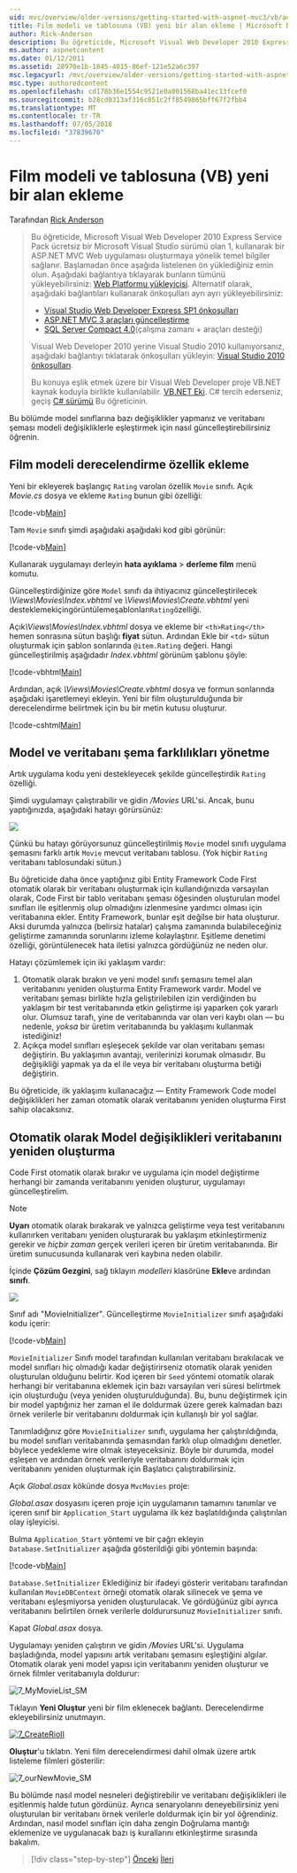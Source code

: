 ```yaml
---
uid: mvc/overview/older-versions/getting-started-with-aspnet-mvc3/vb/adding-a-new-field
title: Film modeli ve tablosuna (VB) yeni bir alan ekleme | Microsoft Docs
author: Rick-Anderson
description: Bu öğreticide, Microsoft Visual Web Developer 2010 Express Service Pack, 1, kullanarak bir ASP.NET MVC Web uygulaması oluşturmaya yönelik temel bilgiler sağlanır...
ms.author: aspnetcontent
ms.date: 01/12/2011
ms.assetid: 28970e1b-1845-4015-86ef-121e52a6c397
msc.legacyurl: /mvc/overview/older-versions/getting-started-with-aspnet-mvc3/vb/adding-a-new-field
msc.type: authoredcontent
ms.openlocfilehash: cd178b36e1554c9521e0a001568ba41ec13fcef0
ms.sourcegitcommit: b28cd0313af316c051c2ff8549865bff67f2fbb4
ms.translationtype: MT
ms.contentlocale: tr-TR
ms.lasthandoff: 07/05/2018
ms.locfileid: "37839670"
---
```

<a name="adding-a-new-field-to-the-movie-model-and-database-table-vb"></a>Film modeli ve tablosuna (VB) yeni bir alan ekleme
====================
Tarafından [Rick Anderson](https://github.com/Rick-Anderson)

> Bu öğreticide, Microsoft Visual Web Developer 2010 Express Service Pack ücretsiz bir Microsoft Visual Studio sürümü olan 1, kullanarak bir ASP.NET MVC Web uygulaması oluşturmaya yönelik temel bilgiler sağlanır. Başlamadan önce aşağıda listelenen ön yüklediğiniz emin olun. Aşağıdaki bağlantıya tıklayarak bunların tümünü yükleyebilirsiniz: [Web Platformu yükleyicisi](https://www.microsoft.com/web/gallery/install.aspx?appid=VWD2010SP1Pack). Alternatif olarak, aşağıdaki bağlantıları kullanarak önkoşulları ayrı ayrı yükleyebilirsiniz:
> 
> - [Visual Studio Web Developer Express SP1 önkoşulları](https://www.microsoft.com/web/gallery/install.aspx?appid=VWD2010SP1Pack)
> - [ASP.NET MVC 3 araçları güncelleştirme](https://www.microsoft.com/web/gallery/install.aspx?appsxml=&amp;appid=MVC3)
> - [SQL Server Compact 4.0](https://www.microsoft.com/web/gallery/install.aspx?appid=SQLCE;SQLCEVSTools_4_0)(çalışma zamanı + araçları desteği)
> 
> Visual Web Developer 2010 yerine Visual Studio 2010 kullanıyorsanız, aşağıdaki bağlantıyı tıklatarak önkoşulları yükleyin: [Visual Studio 2010 önkoşulları](https://www.microsoft.com/web/gallery/install.aspx?appsxml=&amp;appid=VS2010SP1Pack).
> 
> Bu konuya eşlik etmek üzere bir Visual Web Developer proje VB.NET kaynak koduyla birlikte kullanılabilir. [VB.NET Eki](https://code.msdn.microsoft.com/Introduction-to-MVC-3-10d1b098). C# tercih ederseniz, geçiş [C# sürümü](../cs/adding-a-new-field.md) Bu öğreticinin.


Bu bölümde model sınıflarına bazı değişiklikler yapmanız ve veritabanı şeması modeli değişikliklerle eşleştirmek için nasıl güncelleştirebilirsiniz öğrenin.

## <a name="adding-a-rating-property-to-the-movie-model"></a>Film modeli derecelendirme özellik ekleme

Yeni bir ekleyerek başlangıç `Rating` varolan özellik `Movie` sınıfı. Açık *Movie.cs* dosya ve ekleme `Rating` bunun gibi özelliği:

[!code-vb[Main](adding-a-new-field/samples/sample1.vb)]

Tam `Movie` sınıfı şimdi aşağıdaki aşağıdaki kod gibi görünür:

[!code-vb[Main](adding-a-new-field/samples/sample2.vb)]

Kullanarak uygulamayı derleyin **hata ayıklama** &gt; **derleme film** menü komutu.

Güncelleştirdiğinize göre `Model` sınıfı da ihtiyacınız güncelleştirilecek *\Views\Movies\Index.vbhtml* ve *\Views\Movies\Create.vbhtml* yeni desteklemekiçingörüntülemeşablonları`Rating`özelliği.

Açık<em>\Views\Movies\Index.vbhtml</em> dosya ve ekleme bir `<th>Rating</th>` hemen sonrasına sütun başlığı <strong>fiyat</strong> sütun. Ardından Ekle bir `<td>` sütun oluşturmak için şablon sonlarında `@item.Rating` değeri. Hangi güncelleştirilmiş aşağıdadır <em>Index.vbhtml</em> görünüm şablonu şöyle:

[!code-vbhtml[Main](adding-a-new-field/samples/sample3.vbhtml)]

Ardından, açık *\Views\Movies\Create.vbhtml* dosya ve formun sonlarında aşağıdaki işaretlemeyi ekleyin. Yeni bir film oluşturulduğunda bir derecelendirme belirtmek için bu bir metin kutusu oluşturur.

[!code-cshtml[Main](adding-a-new-field/samples/sample4.cshtml)]

## <a name="managing-model-and-database-schema-differences"></a>Model ve veritabanı şema farklılıkları yönetme

Artık uygulama kodu yeni destekleyecek şekilde güncelleştirdik `Rating` özelliği.

Şimdi uygulamayı çalıştırabilir ve gidin */Movies* URL'si. Ancak, bunu yaptığınızda, aşağıdaki hatayı görürsünüz:

![](adding-a-new-field/_static/image1.png)

Çünkü bu hatayı görüyorsunuz güncelleştirilmiş `Movie` model sınıfı uygulama şemasını farklı artık `Movie` mevcut veritabanı tablosu. (Yok hiçbir `Rating` veritabanı tablosundaki sütun.)

Bu öğreticide daha önce yaptığınız gibi Entity Framework Code First otomatik olarak bir veritabanı oluşturmak için kullandığınızda varsayılan olarak, Code First bir tablo veritabanı şeması öğesinden oluşturulan model sınıfları ile eşitlenmiş olup olmadığını izlenmesine yardımcı olması için veritabanına ekler. Entity Framework, bunlar eşit değilse bir hata oluşturur. Aksi durumda yalnızca (belirsiz hatalar) çalışma zamanında bulabileceğiniz geliştirme zamanında sorunlarını izleme kolaylaştırır. Eşitleme denetimi özelliği, görüntülenecek hata iletisi yalnızca gördüğünüz ne neden olur.

Hatayı çözümlemek için iki yaklaşım vardır:

1. Otomatik olarak bırakın ve yeni model sınıfı şemasını temel alan veritabanını yeniden oluşturma Entity Framework vardır. Model ve veritabanı şeması birlikte hızla geliştirilebilen izin verdiğinden bu yaklaşım bir test veritabanında etkin geliştirme işi yaparken çok yararlı olur. Olumsuz tarafı, yine de veritabanında var olan veri kaybı olan — bu nedenle, *yoksa* bir üretim veritabanında bu yaklaşımı kullanmak istediğiniz!
2. Açıkça model sınıfları eşleşecek şekilde var olan veritabanı şeması değiştirin. Bu yaklaşımın avantajı, verilerinizi korumak olmasıdır. Bu değişikliği yapmak ya da el ile veya bir veritabanı oluşturma betiği değiştirin.

Bu öğreticide, ilk yaklaşımı kullanacağız — Entity Framework Code model değişiklikleri her zaman otomatik olarak veritabanını yeniden oluşturma First sahip olacaksınız.

## <a name="automatically-re-creating-the-database-on-model-changes"></a>Otomatik olarak Model değişiklikleri veritabanını yeniden oluşturma

Code First otomatik olarak bırakır ve uygulama için model değiştirme herhangi bir zamanda veritabanını yeniden oluşturur, uygulamayı güncelleştirelim.

> [!NOTE] 
> 
> **Uyarı** otomatik olarak bırakarak ve yalnızca geliştirme veya test veritabanını kullanırken veritabanı yeniden oluşturarak bu yaklaşım etkinleştirmeniz gerekir ve *hiçbir zaman* gerçek verileri içeren bir üretim veritabanında. Bir üretim sunucusunda kullanarak veri kaybına neden olabilir.


İçinde **Çözüm Gezgini**, sağ tıklayın *modelleri* klasörüne **Ekle**ve ardından **sınıfı**.

![](adding-a-new-field/_static/image2.png)

Sınıf adı &quot;MovieInitializer&quot;. Güncelleştirme `MovieInitializer` sınıfı aşağıdaki kodu içerir:

[!code-vb[Main](adding-a-new-field/samples/sample5.vb)]

`MovieInitializer` Sınıfı model tarafından kullanılan veritabanı bırakılacak ve model sınıfları hiç olmadığı kadar değiştirirseniz otomatik olarak yeniden oluşturulan olduğunu belirtir. Kod içeren bir `Seed` yöntemi otomatik olarak herhangi bir veritabanına eklemek için bazı varsayılan veri süresi belirtmek için oluşturduğu (veya yeniden oluşturulduğunda). Bu, bunu değiştirmek için bir model yaptığınız her zaman el ile doldurmak üzere gerek kalmadan bazı örnek verilerle bir veritabanını doldurmak için kullanışlı bir yol sağlar.

Tanımladığınız göre `MovieInitializer` sınıfı, uygulama her çalıştırıldığında, bu model sınıfları veritabanında şemasından farklı olup olmadığını denetler. böylece yedekleme wire olmak isteyeceksiniz. Böyle bir durumda, model eşleşen ve ardından örnek verileriyle veritabanını doldurmak için veritabanını yeniden oluşturmak için Başlatıcı çalıştırabilirsiniz.

Açık *Global.asax* kökünde dosya `MvcMovies` proje:

*Global.asax* dosyasını içeren proje için uygulamanın tamamını tanımlar ve içeren sınıf bir `Application_Start` uygulama ilk kez başlatıldığında çalıştırılan olay işleyicisi.

Bulma `Application_Start` yöntemi ve bir çağrı ekleyin `Database.SetInitializer` aşağıda gösterildiği gibi yöntemin başında:

[!code-vb[Main](adding-a-new-field/samples/sample6.vb)]

`Database.SetInitializer` Eklediğiniz bir ifadeyi gösterir veritabanı tarafından kullanılan `MovieDBContext` örneği otomatik olarak silinecek ve şema ve veritabanı eşleşmiyorsa yeniden oluşturulacak. Ve gördüğünüz gibi ayrıca veritabanını belirtilen örnek verilerle doldurursunuz `MovieInitializer` sınıfı.

Kapat *Global.asax* dosya.

Uygulamayı yeniden çalıştırın ve gidin */Movies* URL'si. Uygulama başladığında, model yapısını artık veritabanı şemasını eşleştiğini algılar. Otomatik olarak yeni model yapısı için veritabanını yeniden oluşturur ve örnek filmler veritabanıyla doldurur:

![7_MyMovieList_SM](adding-a-new-field/_static/image3.png)

Tıklayın **Yeni Oluştur** yeni bir film eklenecek bağlantı. Derecelendirme ekleyebilirsiniz unutmayın.

[![7_CreateRioII](adding-a-new-field/_static/image5.png)](adding-a-new-field/_static/image4.png)

**Oluştur**'u tıklatın. Yeni film derecelendirmesi dahil olmak üzere artık listeleme filmleri gösterilir:

![7_ourNewMovie_SM](adding-a-new-field/_static/image6.png)

Bu bölümde nasıl model nesneleri değiştirebilir ve veritabanı değişiklikleri ile eşitlenmiş halde tutun gördünüz. Ayrıca senaryolarını deneyebilirsiniz yeni oluşturulan bir veritabanı örnek verilerle doldurmak için bir yol öğrendiniz. Ardından, nasıl model sınıfları için daha zengin Doğrulama mantığı eklemenize ve uygulanacak bazı iş kurallarını etkinleştirme sırasında bakalım.

> [!div class="step-by-step"]
> [Önceki](examining-the-edit-methods-and-edit-view.md)
> [İleri](adding-validation-to-the-model.md)
